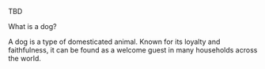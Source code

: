 

TBD



<div class="ui styled accordion">
  <div class="title">
    <i class="dropdown icon"></i>
    What is a dog?
  </div>
  <div class="content ui">
    <p class="transition ">A dog is a type of domesticated animal. Known for its loyalty and faithfulness, it can be found as a welcome guest in many households across the world.</p>
  </div>
</div>

